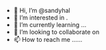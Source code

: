 - 👋 Hi, I’m @sandyhal 
- 👀 I’m interested in .
- 🌱 I’m currently learning ...
- 💞️ I’m looking to collaborate on 
- 📫 How to reach me ......

<!---
sandyhal/sandyhal is a ✨ special ✨ repository because its `README.md` (this file) appears on your GitHub profile.
You can click the Preview link to take a look at your changes.
--->
